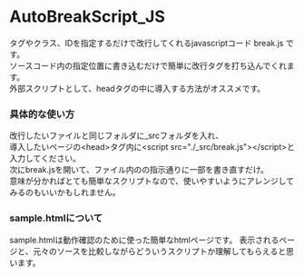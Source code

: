 # AutoBreakScript_JS
 タグやクラス、IDを指定するだけで改行してくれるjavascriptコード break.js です。<br>
 ソースコード内の指定位置に書き込むだけで簡単に改行タグを打ち込んでくれます。 <br>
 外部スクリプトとして、headタグの中に導入する方法がオススメです。<br>
 <h3>具体的な使い方</h3>
 改行したいファイルと同じフォルダに_srcフォルダを入れ、<br>
 導入したいページの&lt;head&gt;タグ内に&lt;script src="./_src/break.js"&gt;&lt;/script&gt;と入力してください。<br>
 次にbreak.jsを開いて、ファイル内のの指示通りに一部を書き直すだけ。<br>
 意味が分かればとても簡単なスクリプトなので、使いやすいようにアレンジしてみるのもいいかもしれません。<br>
 <h3>sample.htmlについて</h3>
 sample.htmlは動作確認のために使った簡単なhtmlページです。
 表示されるページと、元々のソースを比較しながらどういうスクリプトか理解してもらえると思います。
